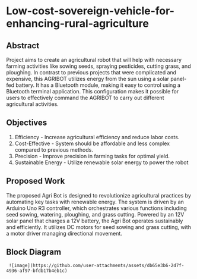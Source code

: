 # Low-cost-sovereign-vehicle-for-enhancing-rural-agriculture
 ## Abstract 
Project aims to create an agricultural robot that will help with necessary farming activities like sowing seeds, spraying pesticides, cutting grass, and ploughing. 
In contrast to previous projects that were complicated and expensive, this AGRIBOT utilizes energy from the sun using a solar panel-fed battery. 
It has a Bluetooth module, making it easy to control using a Bluetooth terminal application. 
This configuration makes it possible for users to effectively command the AGRIBOT to carry out different agricultural activities.

## Objectives
   1. Efficiency - Increase agricultural efficiency and reduce labor costs.
   2. Cost-Effective - System should be affordable and less complex compared to previous methods.
   3. Precision - Improve precision in farming tasks for optimal yield.
   4. Sustainable Energy - Utilize renewable solar energy to power the robot
## Proposed Work
   The proposed Agri Bot is designed to revolutionize agricultural practices by automating key tasks with renewable energy. 
   The system is driven by an Arduino Uno R3 controller, which orchestrates various functions including seed sowing, watering, ploughing, and grass cutting. 
   Powered by an 12V solar panel that charges a 12V battery, the Agri Bot operates sustainably and efficiently. 
   It utilizes DC motors for seed sowing and grass cutting, with a motor driver managing directional movement. 
## Block Diagram
     ![image](https://github.com/user-attachments/assets/db65e3b6-2d7f-4936-af97-bfdb17b4eb1c)










